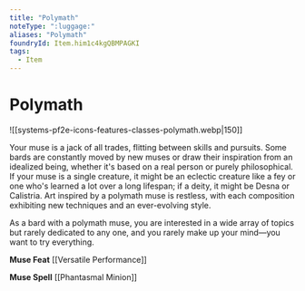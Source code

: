 ```yaml
---
title: "Polymath"
noteType: ":luggage:"
aliases: "Polymath"
foundryId: Item.him1c4kgQBMPAGKI
tags:
  - Item
---
```


# Polymath
![[systems-pf2e-icons-features-classes-polymath.webp|150]]

Your muse is a jack of all trades, flitting between skills and pursuits. Some bards are constantly moved by new muses or draw their inspiration from an idealized being, whether it's based on a real person or purely philosophical. If your muse is a single creature, it might be an eclectic creature like a fey or one who's learned a lot over a long lifespan; if a deity, it might be Desna or Calistria. Art inspired by a polymath muse is restless, with each composition exhibiting new techniques and an ever-evolving style.

As a bard with a polymath muse, you are interested in a wide array of topics but rarely dedicated to any one, and you rarely make up your mind—you want to try everything.

**Muse Feat** [[Versatile Performance]]

**Muse Spell** [[Phantasmal Minion]]
